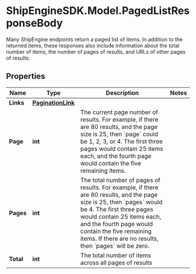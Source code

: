 # ShipEngineSDK.Model.PagedListResponseBody
Many ShipEngine endpoints return a paged list of items.  In addition to the returned items, these responses also include information about the total number of items, the number of pages of results, and URLs of other pages of results. 

## Properties

Name | Type | Description | Notes
------------ | ------------- | ------------- | -------------
**Links** | [**PaginationLink**](PaginationLink.md) |  | 
**Page** | **int** | The current page number of results.  For example, if there are 80 results, and the page size is 25, then &#x60;page&#x60; could be 1, 2, 3, or 4.  The first three pages would contain 25 items each, and the fourth page would contain the five remaining items. | 
**Pages** | **int** | The total number of pages of results.  For example, if there are 80 results, and the page size is 25, then &#x60;pages&#x60; would be 4.  The first three pages would contain 25 items each, and the fourth page would contain the five remaining items.  If there are no results, then &#x60;pages&#x60; will be zero. | 
**Total** | **int** | The total number of items across all pages of results | 

